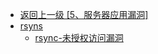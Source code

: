 - [返回上一级 [5、服务器应用漏洞]](/5、服务器应用漏洞)
- [rsyns](/5、服务器应用漏洞/rsyns/)
  - [rsync-未授权访问漏洞](/5、服务器应用漏洞/rsyns/rsync-未授权访问漏洞.md)
